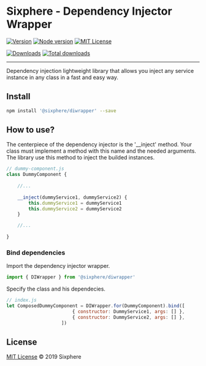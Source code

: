 # Sixphere - Dependency Injector Wrapper


[![Version][version-badge]][version-url]
[![Node version][node-version-badge]][node-version-url]
[![MIT License][mit-license-badge]][mit-license-url]

[![Downloads][downloads-badge]][downloads-url]
[![Total downloads][total-downloads-badge]][downloads-url]

------------------------------------------------------------------

Dependency injection lightweight library that allows you inject any service instance in any class in a fast and easy way.


## Install
```bash
npm install '@sixphere/diwrapper' --save
```

## How to use?
The centerpiece of the dependency injector is the '__inject' method. Your class must implement a method with this name and the needed arguments. The library use this method to inject the builded instances.

```javascript
// dummy-component.js
class DummyComponent {
    
    //...
    
    __inject(dummyService1, dummyService2) {
        this.dummyService1 = dummyService1
        this.dummyService2 = dummyService2
    }

    //...
    
}
```

### Bind dependencies
Import the dependency injector wrapper.
```javascript
import { DIWrapper } from '@sixphere/diwrapper'
```

Specify the class and his dependecies.
```javascript
// index.js
let ComposedDummyComponent = DIWrapper.for(DummyComponent).bind([
                        { constructor: DummyService1, args: [] }, 
                        { constructor: DummyService2, args: [] },
                    ])
```

## License
[MIT License][mit-license-url] © 2019 Sixphere

<!-- References -->
[typescript-url]: https://github.com/Microsoft/TypeScript
[java-url]: https://www.java.com/en/download
[nodejs-url]: https://nodejs.org
[npm-url]: https://www.npmjs.com
[node-releases-url]: https://nodejs.org/en/download/releases
[vscode-url]: https://code.visualstudio.com
[vscode-lit-html-url]: https://github.com/mjbvz/vscode-lit-html
[web-component-tester-url]: https://github.com/Polymer/tools/tree/master/packages/web-component-tester
[lit-element-url]: https://github.com/Polymer/lit-element

<!-- Badges -->
<!-- [follow-me-badge]: https://flat.badgen.net/twitter/follow/Fernando Jiménez?icon=twitter -->

[version-badge]: https://flat.badgen.net/npm/v/diwrapper?icon=npm
[lit-element-version-badge]: https://flat.badgen.net/npm/v/lit-element/latest?icon=npm&label=lit-element
[node-version-badge]: https://flat.badgen.net/npm/node/diwrapper
[mit-license-badge]: https://flat.badgen.net/npm/license/diwrapper

[downloads-badge]: https://flat.badgen.net/npm/dm/diwrapper
[total-downloads-badge]: https://flat.badgen.net/npm/dt/diwrapper?label=total%20downloads
[packagephobia-badge]: https://flat.badgen.net/packagephobia/install/diwrapper
[bundlephobia-badge]: https://flat.badgen.net/bundlephobia/minzip/diwrapper

<!-- Links -->
<!-- [follow-me-url]: https://twitter.com/Fernando Jiménez?utm_source=github.com&amp;utm_medium=referral&amp;utm_content=diwrapper -->

[version-url]: https://www.npmjs.com/package/diwrapper
[node-version-url]: https://nodejs.org/en/download
[mit-license-url]: /LICENSE

[downloads-url]: https://www.npmtrends.com/diwrapper

[circleci-url]: https://circleci.com/gh//diwrapper/tree/master
[daviddm-url]: https://david-dm.org//diwrapper

[codebeat-url]: https://codebeat.co/projects/<codebeat_path>
[codacy-url]: https://www.codacy.com/app/<codacy_path>
[lgtm-url]: https://lgtm.com/projects/g/<lgtm_path>